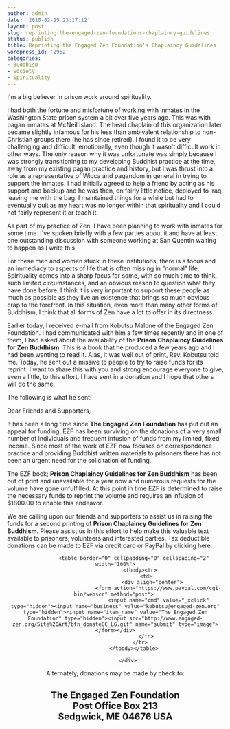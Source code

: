 ```yaml
---
author: admin
date: '2010-02-15 23:17:12'
layout: post
slug: reprinting-the-engaged-zen-foundations-chaplaincy-guidelines
status: publish
title: Reprinting the Engaged Zen Foundation's Chaplaincy Guidelines
wordpress_id: '2962'
categories:
- Buddhism
- Society
- Spirituality
---
```

I'm a big believer in prison work around spirituality. 

I had both the fortune and misfortune of working with inmates in the Washington State prison system a bit over five years ago. This was with pagan inmates at McNeil Island. The head chaplain of this organization later became slightly infamous for his less than ambivalent relationship to non-Christian groups there (he has since retired). I found it to be very challenging and difficult, emotionally, even though it wasn't difficult work in other ways. The only reason why it was unfortunate was simply because I was strongly transitioning to my developing Buddhist practice at the time, away from my existing pagan practice and history, but I was thrust into a role as a representative of Wicca and pagandom in general in trying to support the inmates. I had initially agreed to help a friend by acting as his support and backup and he was then, on fairly little notice, deployed to Iraq, leaving me with the bag. I maintained things for a while but had to eventually quit as my heart was no longer within that spirituality and I could not fairly represent it or teach it.

As part of my practice of Zen, I have been planning to work with inmates for some time. I've spoken briefly with a few parties about it and have at least one outstanding discussion with someone working at San Quentin waiting to happen as I write this. 

For these men and women stuck in these institutions, there is a focus and an immediacy to aspects of life that is often missing in "normal" life. Spirituality comes into a sharp focus for some, with so much time to think, such limited circumstances, and an obvious reason to question what they have done before. I think it is very important to support these people as much as possible as they live an existence that brings so much obvious crap to the forefront. In this situation, even more than many other forms of Buddhism, I think that all forms of Zen have a lot to offer in its directness.

Earlier today, I received e-mail from Kobutsu Malone of the Engaged Zen Foundation. I had communicated with him a few times recently and in one of them, I had asked about the availability of the <strong>Prison Chaplaincy Guidelines for Zen Buddhism</strong>. This is a book that he produced a few years ago and I had been wanting to read it. Alas, it was well out of print, Rev. Kobutsu told me. Today, he sent out a missive to people to try to raise funds for its reprint. I want to share this with you and strong encourage everyone to give, even a little, to this effort. I have sent in a donation and I hope that others will do the same.

The following is what he sent:

Dear Friends and Supporters,

It has been a long time since <strong>The Engaged Zen Foundation</strong> has put out an appeal for funding.  EZF has been surviving on the donations of a very small number of individuals and frequent infusion of funds from my limited, fixed income.  Since most of the work of EZF now focuses on correspondence practice and providing Buddhist written materials to prisoners there has not been an urgent need for the solicitation of funding.

The EZF book; <strong>Prison Chaplaincy Guidelines for Zen Buddhism</strong> has been out of print and unavailable for a year now and numerous requests for the volume have gone unfulfilled. At this point in time EZF is determined to raise the necessary funds to reprint the volume and requires an infusion of $1800.00 to enable this endeavor. 

We are calling upon our friends and supporters to assist us in raising the funds for a second printing of <strong>Prison Chaplaincy Guidelines for Zen Buddhism</strong>.  Please assist us in this effort to help make this valuable text available to prisoners, volunteers and interested parties.  Tax deductible donations can be made to EZF via credit card or PayPal by clicking here: 
<div align="center">

				<table border="0" cellpadding="0" cellspacing="2" width="100%">
					<tbody><tr>
						<td>
							<div align="center">
								<form action="https://www.paypal.com/cgi-bin/webscr" method="post"> 
								<input name="cmd" value="_xclick" type="hidden"><input name="business" value="kobutsu@engaged-zen.org" type="hidden"><input name="item_name" value="The Engaged Zen Foundation" type="hidden"><input src="http://www.engaged-zen.org/Site%20Art/btn_donateCC_LG.gif" name="submit" type="image"></form></div>
						</td>
					</tr>
				</tbody></table>

			</div>
Alternately, donations may be made by check to:
 
<h2>The Engaged Zen Foundation<br>
Post Office Box 213<br>
Sedgwick, ME 04676  USA</h2>
